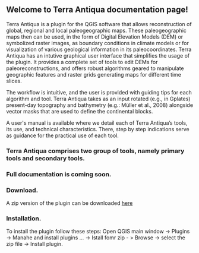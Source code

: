 ## Welcome to Terra Antiqua documentation page!

Terra Antiqua is a plugin for the QGIS software  that allows reconstruction of global, regional and local  paleogeographic maps. These paleogeographic maps then can be used, in the form of Digital Elevation Models (DEM) or symbolized raster images, as boundary conditions in climate models or for visualization of various geological information in its paleocoordinates. Terra Antiqua has an intutive graphical user interface that simplifies the usage of the plugin. It provides a complete set of tools to edit DEMs for paleoreconstructions, and offers robust algorithms geared to manipulate geographic features and raster grids generating maps for different time slices.

The workflow is intuitive, and the user is provided with guiding tips for each algorithm and tool. Terra Antiqua takes as an input rotated (e.g., in Gplates) present-day topography and bathymetry (e.g.: Müller et al., 2008) alongside vector masks that are used to define the continental blocks.

A user's manual is available where we detail each of Terra Antiqua’s tools, its use, and technical characteristics. There, step by step indications serve as guidance for the practical use of each tool.

### Terra Antiqua comprises two group of tools, namely primary tools and secondary tools.

### Full documentation is coming soon.

### Download.
A zip version of the plugin can be downloaded [here](../blob/main/terra_antiqua_v0.5.zip)
### Installation.
To install the plugin follow these steps: Open QGIS main window -> Plugins -> Manahe and install plugins ... -> Istall
fomr zip - > Browse -> select the zip file -> Install plugin.
